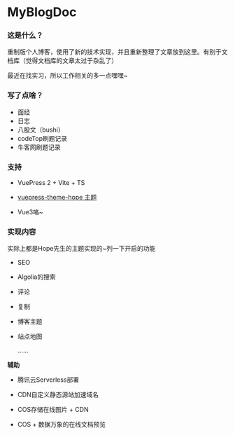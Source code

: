 # MyBlogDoc

### 这是什么？

重制版个人博客，使用了新的技术实现，并且重新整理了文章放到这里。有别于文档库（觉得文档库的文章太过于杂乱了）

最近在找实习，所以工作相关的多一点嘿嘿~

### 写了点啥？

- 面经
- 日志
- 八股文（bushi）
- codeTop刷题记录
- 牛客网刷题记录

### 支持

- VuePress 2 + Vite  + TS
- [vuepress-theme-hope 主题](https://vuepress-theme-hope.github.io/v2/zh/)

- Vue3咯~

### 实现内容

实际上都是Hope先生的主题实现的~列一下开启的功能

- SEO

- Algolia的搜索

- 评论

- 复制

- 博客主题

- 站点地图

  ......

**辅助**

- 腾讯云Serverless部署

- CDN自定义静态源站加速域名

- COS存储在线图片 + CDN

- COS + 数据万象的在线文档预览

